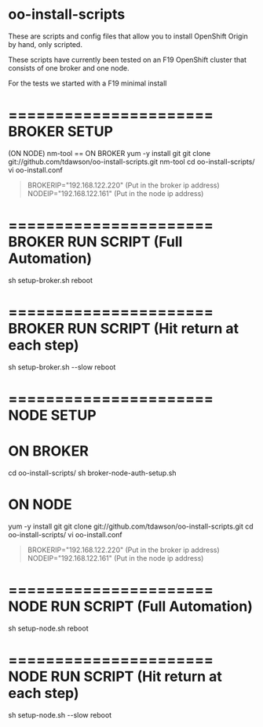 oo-install-scripts
==================

These are scripts and config files that allow you to install 
OpenShift Origin by hand, only scripted.

These scripts have currently been tested on an F19 OpenShift cluster 
that consists of one broker and one node.

For the tests we started with a F19 minimal install

======================
BROKER SETUP 
======================
(ON NODE)
nm-tool
== ON BROKER
yum -y install git
git clone git://github.com/tdawson/oo-install-scripts.git
nm-tool
cd oo-install-scripts/
vi oo-install.conf
> BROKERIP="192.168.122.220" (Put in the broker ip address)
> NODEIP="192.168.122.161" (Put in the node ip address)

======================
BROKER RUN SCRIPT 
(Full Automation)
======================
sh setup-broker.sh
reboot

======================
BROKER RUN SCRIPT 
(Hit return at each step)
======================
sh setup-broker.sh --slow
reboot

======================
NODE SETUP
======================
# ON BROKER
cd oo-install-scripts/
sh broker-node-auth-setup.sh

# ON NODE
yum -y install git
git clone git://github.com/tdawson/oo-install-scripts.git
cd oo-install-scripts/
vi oo-install.conf
> BROKERIP="192.168.122.220" (Put in the broker ip address)
> NODEIP="192.168.122.161" (Put in the node ip address)

======================
NODE RUN SCRIPT 
(Full Automation)
======================
sh setup-node.sh
reboot

======================
NODE RUN SCRIPT 
(Hit return at each step)
======================
sh setup-node.sh --slow
reboot

